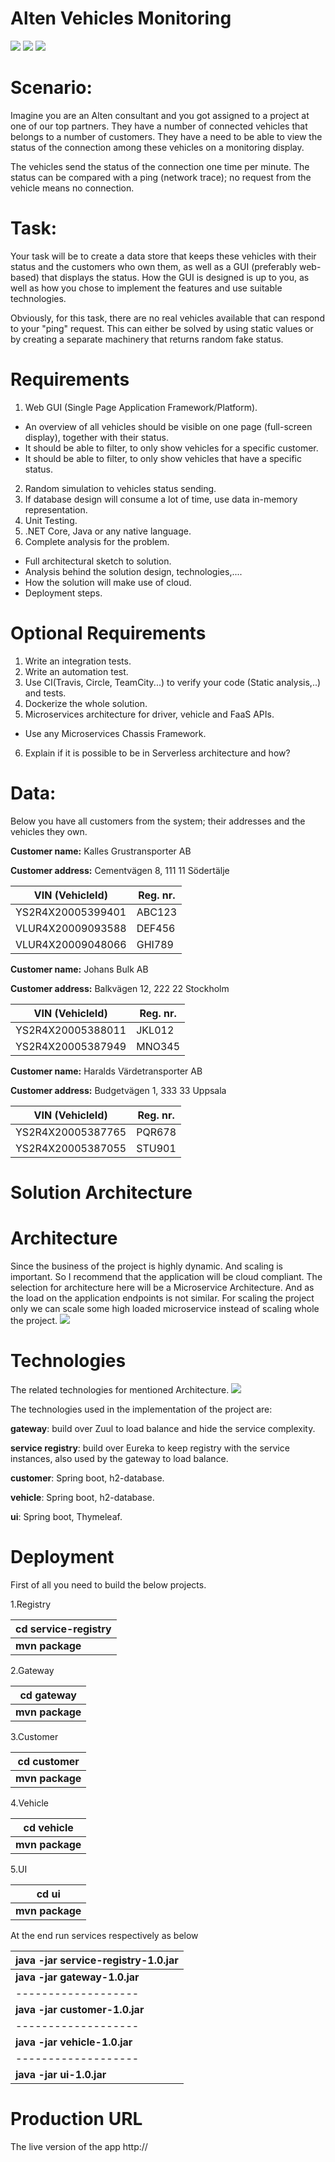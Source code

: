 # Alten Vehicles Monitoring
![](https://github.com/AlirezaTabasi/alten-vehicles-monitoring/blob/master/Image/screenshot-1.jpg)
![](https://github.com/AlirezaTabasi/alten-vehicles-monitoring/blob/master/Image/screenshot-2.jpg)
![](https://github.com/AlirezaTabasi/alten-vehicles-monitoring/blob/master/Image/screenshot-3.jpg)
# Scenario:
Imagine you are an Alten consultant and you got assigned to a project at one of our top partners.
They have a number of connected vehicles that belongs to a number of customers.
They have a need to be able to view the status of the connection among these vehicles on a monitoring display.

The vehicles send the status of the connection one time per minute.
The status can be compared with a ping (network trace); no request from the vehicle means no connection.

# Task:
Your task will be to create a data store that keeps these vehicles with their status and the customers who own them, as well as a GUI (preferably web-based) that displays the status.
How the GUI is designed is up to you, as well as how you chose to implement the features and use suitable technologies.

Obviously, for this task, there are no real vehicles available that can respond to your "ping" request.
This can either be solved by using static values or ​​by creating a separate machinery that returns random fake status.

# Requirements
1. Web GUI (Single Page Application Framework/Platform).
 - An overview of all vehicles should be visible on one page (full-screen display), together with their status.
 - It should be able to filter, to only show vehicles for a specific customer.
 - It should be able to filter, to only show vehicles that have a specific status.
2. Random simulation to vehicles status sending.
3. If database design will consume a lot of time, use data in-memory representation.
4. Unit Testing.
5. .NET Core, Java or any native language.
6. Complete analysis for the problem.
 - Full architectural sketch to solution.
 - Analysis behind the solution design, technologies,....
 - How the solution will make use of cloud.
 - Deployment steps.

# Optional Requirements
1. Write an integration tests.
2. Write an automation test.
3. Use CI(Travis, Circle, TeamCity...) to verify your code (Static analysis,..) and tests.
4. Dockerize the whole solution.
5. Microservices architecture for driver, vehicle and FaaS APIs.
 - Use any Microservices Chassis Framework.
6. Explain if it is possible to be in Serverless architecture and how?

# Data:
Below you have all customers from the system; their addresses and the vehicles they own.

**Customer name:** Kalles Grustransporter AB

**Customer address:** Cementvägen 8, 111 11 Södertälje

| **VIN (VehicleId)**    |   **Reg. nr.**     |
|--------------------|----------------|
| YS2R4X20005399401  |   ABC123       |
| VLUR4X20009093588  |   DEF456       |
| VLUR4X20009048066  |  GHI789        |

**Customer name:** Johans Bulk AB

**Customer address:** Balkvägen 12, 222 22 Stockholm

| **VIN (VehicleId)**    |   **Reg. nr.**     |
|--------------------|----------------|
| YS2R4X20005388011  |   JKL012       |
| YS2R4X20005387949  |   MNO345       |

**Customer name:** Haralds Värdetransporter AB

**Customer address:** Budgetvägen 1, 333 33 Uppsala

| **VIN (VehicleId)**    |   **Reg. nr.**     |
|--------------------|----------------|
| YS2R4X20005387765  |   PQR678       |
| YS2R4X20005387055  |   STU901       |

# Solution Architecture
# Architecture 

Since the business of the project is highly dynamic. And scaling is important. So I recommend that the application will be cloud compliant. The selection for architecture here will be a Microservice Architecture. And as the load on the application endpoints is not similar. For scaling the project only we can scale some high loaded microservice instead of scaling whole the project.
![](https://github.com/AlirezaTabasi/alten-vehicles-monitoring/blob/master/Image/architecture.jpg)
# Technologies
The related technologies for mentioned Architecture.
![](https://github.com/AlirezaTabasi/alten-vehicles-monitoring/blob/master/Image/technologies.jpg)

The technologies used in the implementation of the project are:

**gateway**: build over Zuul to load balance and hide the service complexity.

**service registry**: build over Eureka to keep registry with the service instances, also used by the gateway to load balance.

**customer**: Spring boot, h2-database.

**vehicle**: Spring boot, h2-database.

**ui**: Spring boot, Thymeleaf.
# Deployment
First of all you need to build the below projects.

1.Registry
 
  |**cd service-registry**|
  |-------------------|
  |**mvn package**    |
  
2.Gateway
 
  |**cd gateway**     |
  |-------------------|
  |**mvn package**    |
 
3.Customer
 
  |**cd customer**    |
  |-------------------|
  |**mvn package**    |
  
4.Vehicle
 
  |**cd vehicle**     |
  |-------------------|
  |**mvn package**    |
  
5.UI
 
  |**cd ui**          |
  |-------------------|
  |**mvn package**    |
  
At the end run services respectively as below

  |**java -jar service-registry-1.0.jar**|
  |-------------------|
  |**java -jar gateway-1.0.jar**|
  |-------------------|
  |**java -jar customer-1.0.jar**|
  |-------------------|
  |**java -jar vehicle-1.0.jar**|
  |-------------------|
  |**java -jar ui-1.0.jar**|

# Production URL
 The live version of the app http://

